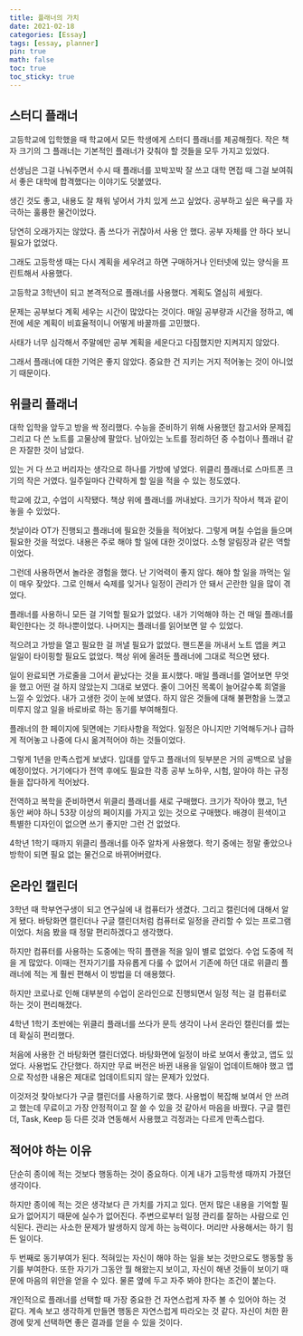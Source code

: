 ```yaml
---
title: 플래너의 가치
date: 2021-02-18
categories: [Essay]
tags: [essay, planner]
pin: true
math: false
toc: true
toc_sticky: true
---
```


## __스터디 플래너__

고등학교에 입학했을 때 학교에서 모든 학생에게 스터디 플래너를 제공해줬다. 작은 책자 크기의 그 플래너는 기본적인 플래너가 갖춰야 할 것들을 모두 가지고 있었다.

선생님은 그걸 나눠주면서 수시 때 플래너를 꼬박꼬박 잘 쓰고 대학 면접 때 그걸 보여줘서 좋은 대학에 합격했다는 이야기도 덧붙였다.

생긴 것도 좋고, 내용도 잘 채워 넣어서 가치 있게 쓰고 싶었다. 공부하고 싶은 욕구를 자극하는 훌륭한 물건이었다.

당연히 오래가지는 않았다. 좀 쓰다가 귀찮아서 사용 안 했다. 공부 자체를 안 하다 보니 필요가 없었다.

그래도 고등학생 때는 다시 계획을 세우려고 하면 구매하거나 인터넷에 있는 양식을 프린트해서 사용했다.

고등학교 3학년이 되고 본격적으로 플래너를 사용했다. 계획도 열심히 세웠다.

문제는 공부보다 계획 세우는 시간이 많았다는 것이다. 매일 공부량과 시간을 정하고, 예전에 세운 계획이 비효율적이니 어떻게 바꿀까를 고민했다.

사태가 너무 심각해서 주말에만 공부 계획을 세운다고 다짐했지만 지켜지지 않았다.

그래서 플래너에 대한 기억은 좋지 않았다. 중요한 건 지키는 거지 적어놓는 것이 아니었기 때문이다.

## __위클리 플래너__

대학 입학을 앞두고 방을 싹 정리했다. 수능을 준비하기 위해 사용했던 참고서와 문제집 그리고 다 쓴 노트를 고물상에 팔았다. 남아있는 노트를 정리하던 중 수첩이나 플래너 같은 자잘한 것이 남았다.

있는 거 다 쓰고 버리자는 생각으로 하나를 가방에 넣었다. 위클리 플래너로 스마트폰 크기의 작은 거였다. 일주일마다 간략하게 할 일을 적을 수 있는 정도였다.

학교에 갔고, 수업이 시작됐다. 책상 위에 플래너를 꺼내놨다. 크기가 작아서 책과 같이 놓을 수 있었다.

첫날이라 OT가 진행되고 플래너에 필요한 것들을 적어놨다. 그렇게 며칠 수업을 들으며 필요한 것을 적었다. 내용은 주로 해야 할 일에 대한 것이었다. 소형 알림장과 같은 역할이었다.

그런데 사용하면서 놀라운 경험을 했다. 난 기억력이 좋지 않다. 해야 할 일을 까먹는 일이 매우 잦았다. 그로 인해서 숙제를 잊거나 일정이 관리가 안 돼서 곤란한 일을 많이 겪었다.

플래너를 사용하니 모든 걸 기억할 필요가 없었다. 내가 기억해야 하는 건 매일 플래너를 확인한다는 것 하나뿐이었다. 나머지는 플래너를 읽어보면 알 수 있었다.

적으려고 가방을 열고 필요한 걸 꺼낼 필요가 없었다. 핸드폰을 꺼내서 노트 앱을 켜고 일일이 타이핑할 필요도 없었다. 책상 위에 올려둔 플래너에 그대로 적으면 됐다.

일이 완료되면 가로줄을 그어서 끝났다는 것을 표시했다. 매일 플래너를 열어보면 무엇을 했고 어떤 걸 하지 않았는지 그대로 보였다. 줄이 그어진 목록이 늘어갈수록 희열을 느낄 수 있었다. 내가 고생한 것이 눈에 보였다. 하지 않은 것들에 대해 불편함을 느꼈고 미루지 않고 일을 바로바로 하는 동기를 부여해줬다.

플래너의 한 페이지에 뒷면에는 기타사항을 적었다. 일정은 아니지만 기억해두거나 급하게 적어놓고 나중에 다시 옮겨적어야 하는 것들이었다.

그렇게 1년을 만족스럽게 보냈다. 입대를 앞두고 플래너의 뒷부분은 거의 공백으로 남을 예정이었다. 거기에다가 전역 후에도 필요한 각종 공부 노하우, 시험, 알아야 하는 규정 들을 잡다하게 적어놨다.

전역하고 복학을 준비하면서 위클리 플래너를 새로 구매했다. 크기가 작아야 했고, 1년 동안 써야 하니 53장 이상의 페이지를 가지고 있는 것으로 구매했다. 배경이 흰색이고 특별한 디자인이 없으면 쓰기 좋지만 그런 건 없었다.

4학년 1학기 때까지 위클리 플래너를 아주 알차게 사용했다. 학기 중에는 정말 좋았으나 방학이 되면 필요 없는 물건으로 바뀌어버렸다.

## __온라인 캘린더__

3학년 때 학부연구생이 되고 연구실에 내 컴퓨터가 생겼다. 그리고 캘린더에 대해서 알게 됐다. 바탕화면 캘린더나 구글 캘린더처럼 컴퓨터로 일정을 관리할 수 있는 프로그램이었다. 처음 봤을 때 정말 편리하겠다고 생각했다.

하지만 컴퓨터를 사용하는 도중에는 딱히 플랜을 적을 일이 별로 없었다. 수업 도중에 적을 게 많았다. 이때는 전자기기를 자유롭게 다룰 수 없어서 기존에 하던 대로 위클리 플래너에 적는 게 훨씬 편해서 이 방법을 더 애용했다.

하지만 코로나로 인해 대부분의 수업이 온라인으로 진행되면서 일정 적는 걸 컴퓨터로 하는 것이 편리해졌다.

4학년 1학기 초반에는 위클리 플래너를 쓰다가 문득 생각이 나서 온라인 캘린더를 썼는데 확실히 편리했다.

처음에 사용한 건 바탕화면 캘린더였다. 바탕화면에 일정이 바로 보여서 좋았고, 앱도 있었다. 사용법도 간단했다. 하지만 무료 버전은 바뀐 내용을 일일이 업데이트해야 했고 앱으로 작성한 내용은 제대로 업데이트되지 않는 문제가 있었다.

이것저것 찾아보다가 구글 캘린더를 사용하기로 했다. 사용법이 복잡해 보여서 안 쓰려고 했는데 무료이고 가장 안정적이고 잘 쓸 수 있을 것 같아서 마음을 바꿨다. 구글 캘린더, Task, Keep 등 다른 것과 연동해서 사용했고 걱정과는 다르게 만족스럽다.

## __적어야 하는 이유__

단순히 종이에 적는 것보다 행동하는 것이 중요하다. 이게 내가 고등학생 때까지 가졌던 생각이다.

하지만 종이에 적는 것은 생각보다 큰 가치를 가지고 있다. 먼저 많은 내용을 기억할 필요가 없어지기 때문에 실수가 없어진다. 주변으로부터 일정 관리를 잘하는 사람으로 인식된다. 관리는 사소한 문제가 발생하지 않게 하는 능력이다. 머리만 사용해서는 하기 힘든 일이다.

두 번째로 동기부여가 된다. 적혀있는 자신이 해야 하는 일을 보는 것만으로도 행동할 동기를 부여한다. 또한 자기가 그동안 뭘 해왔는지 보이고, 자신이 해낸 것들이 보이기 때문에 마음의 위안을 얻을 수 있다. 물론 옆에 두고 자주 봐야 한다는 조건이 붙는다.

개인적으로 플래너를 선택할 때 가장 중요한 건 자연스럽게 자주 볼 수 있어야 하는 것 같다. 계속 보고 생각하게 만들면 행동은 자연스럽게 따라오는 것 같다. 자신이 처한 환경에 맞게 선택하면 좋은 결과를 얻을 수 있을 것이다.
